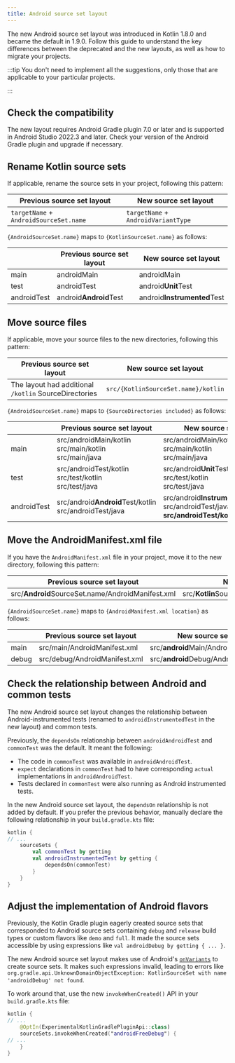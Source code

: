 ```yaml
---
title: Android source set layout
---
```



The new Android source set layout was introduced in Kotlin 1.8.0 and became the default in 1.9.0. Follow this guide to
understand the key differences between the deprecated and the new layouts, as well as how to migrate your projects.

:::tip
You don't need to implement all the suggestions, only those that are applicable to your particular projects.

:::


## Check the compatibility

The new layout requires Android Gradle plugin 7.0 or later and is supported in Android Studio 2022.3 and later.
Check your version of the Android Gradle plugin and upgrade if necessary.

## Rename Kotlin source sets

If applicable, rename the source sets in your project, following this pattern:

| Previous source set layout             | New source set layout               |
|----------------------------------------|-------------------------------------|
| `targetName` + `AndroidSourceSet.name` | `targetName` + `AndroidVariantType` |

`{AndroidSourceSet.name}` maps to `{KotlinSourceSet.name}` as follows:

|             | Previous source set layout | New source set layout          |
|-------------|----------------------------|--------------------------------|
| main        | androidMain                | androidMain                    |
| test        | androidTest                | android<b>Unit</b>Test         |
| androidTest | android<b>Android</b>Test  | android<b>Instrumented</b>Test |

## Move source files

If applicable, move your source files to the new directories, following this pattern:

| Previous source set layout                            | New source set layout               |
|-------------------------------------------------------|-------------------------------------|
| The layout had additional `/kotlin` SourceDirectories | `src/{KotlinSourceSet.name}/kotlin` |

`{AndroidSourceSet.name}` maps to `{SourceDirectories included}` as follows:

|             | Previous source set layout                                    | New source set layout                                                                             |
|-------------|---------------------------------------------------------------|---------------------------------------------------------------------------------------------------|
| main        | src/androidMain/kotlin<br/>src/main/kotlin<br/>src/main/java  | src/androidMain/kotlin<br/>src/main/kotlin<br/>src/main/java                                      |
| test        | src/androidTest/kotlin<br/>src/test/kotlin<br/>src/test/java  | src/android<b>Unit</b>Test/kotlin<br/>src/test/kotlin<br/>src/test/java                           |
| androidTest | src/android<b>Android</b>Test/kotlin<br/>src/androidTest/java | src/android<b>Instrumented</b>Test/kotlin<br/>src/androidTest/java, <b>src/androidTest/kotlin</b> |

## Move the AndroidManifest.xml file

If you have the `AndroidManifest.xml` file in your project, move it to the new directory, following this pattern:

| Previous source set layout                             | New source set layout                                 |
|--------------------------------------------------------|-------------------------------------------------------|
| src/**Android**SourceSet.name/AndroidManifest.xml | src/**Kotlin**SourceSet.name/AndroidManifest.xml |

`{AndroidSourceSet.name}` maps to `{AndroidManifest.xml location}` as follows:

|       | Previous source set layout    | New source set layout                       |
|-------|-------------------------------|---------------------------------------------|
| main  | src/main/AndroidManifest.xml  | src/<b>android</b>Main/AndroidManifest.xml  |
| debug | src/debug/AndroidManifest.xml | src/<b>android</b>Debug/AndroidManifest.xml |

## Check the relationship between Android and common tests

The new Android source set layout changes the relationship between Android-instrumented tests (renamed to `androidInstrumentedTest` in the new layout)
and common tests.

Previously, the `dependsOn` relationship between `androidAndroidTest` and `commonTest` was the default. It meant the following:

* The code in `commonTest` was available in `androidAndroidTest`.
* `expect` declarations in `commonTest` had to have corresponding `actual` implementations in `androidAndroidTest`.
* Tests declared in `commonTest` were also running as Android instrumented tests.

In the new Android source set layout, the `dependsOn` relationship is not added by default. If you prefer the previous behavior,
manually declare the following relationship in your `build.gradle.kts` file:

```kotlin
kotlin {
// ...
    sourceSets {
        val commonTest by getting
        val androidInstrumentedTest by getting {
            dependsOn(commonTest)
        }
    }
}
```

## Adjust the implementation of Android flavors

Previously, the Kotlin Gradle plugin eagerly created source sets that corresponded to Android source sets containing `debug` and
`release` build types or custom flavors like `demo` and `full`.
It made the source sets accessible by using expressions like `val androidDebug by getting { ... }`.

The new Android source set layout makes use of Android's [`onVariants`](https://developer.android.com/reference/tools/gradle-api/8.0/com/android/build/api/variant/AndroidComponentsExtension#onVariants(com.android.build.api.variant.VariantSelector,kotlin.Function1))
to create source sets. It makes such expressions invalid,
leading to errors like `org.gradle.api.UnknownDomainObjectException: KotlinSourceSet with name 'androidDebug' not found`.

To work around that, use the new `invokeWhenCreated()` API in your `build.gradle.kts` file:

```kotlin
kotlin {
// ...
    @OptIn(ExperimentalKotlinGradlePluginApi::class)
    sourceSets.invokeWhenCreated("androidFreeDebug") {
// ...
    }
}
```